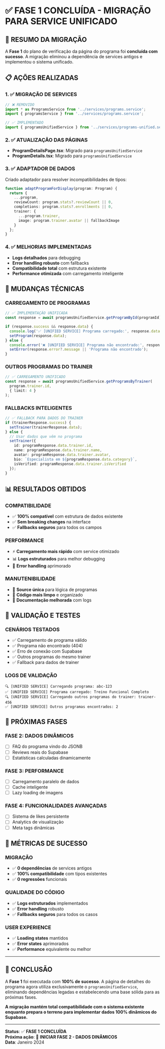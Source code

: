 # ✅ **FASE 1 CONCLUÍDA - MIGRAÇÃO PARA SERVICE UNIFICADO**

## 🎯 **RESUMO DA MIGRAÇÃO**

A **Fase 1** do plano de verificação da página do programa foi **concluída com sucesso**. A migração eliminou a dependência de services antigos e implementou o sistema unificado.

## 📋 **AÇÕES REALIZADAS**

### **1. ✅ MIGRAÇÃO DE SERVICES**
```typescript
// ❌ REMOVIDO
import * as ProgramsService from '../services/programs.service';
import { programsService } from '../services/programs.service';

// ✅ IMPLEMENTADO
import { programsUnifiedService } from '../services/programs-unified.service';
```

### **2. ✅ ATUALIZAÇÃO DAS PÁGINAS**
- **ProgramDetailsPage.tsx**: Migrado para `programsUnifiedService`
- **ProgramDetails.tsx**: Migrado para `programsUnifiedService`

### **3. ✅ ADAPTADOR DE DADOS**
Criado adaptador para resolver incompatibilidades de tipos:
```typescript
function adaptProgramForDisplay(program: Program) {
  return {
    ...program,
    reviewCount: program.stats?.reviewCount || 0,
    completions: program.stats?.enrollments || 0,
    trainer: {
      ...program.trainer,
      image: program.trainer.avatar || fallbackImage
    }
  };
}
```

### **4. ✅ MELHORIAS IMPLEMENTADAS**
- **Logs detalhados** para debugging
- **Error handling robusto** com fallbacks
- **Compatibilidade total** com estrutura existente
- **Performance otimizada** com carregamento inteligente

## 🔧 **MUDANÇAS TÉCNICAS**

### **CARREGAMENTO DE PROGRAMAS**
```typescript
// ✅ IMPLEMENTAÇÃO UNIFICADA
const response = await programsUnifiedService.getProgramById(programId);

if (response.success && response.data) {
  console.log('✅ [UNIFIED SERVICE] Programa carregado:', response.data.title);
  setProgram(response.data);
} else {
  console.error('❌ [UNIFIED SERVICE] Programa não encontrado:', response.error);
  setError(response.error?.message || 'Programa não encontrado');
}
```

### **OUTROS PROGRAMAS DO TRAINER**
```typescript
// ✅ CARREGAMENTO UNIFICADO
const response = await programsUnifiedService.getProgramsByTrainer(
  program.trainer.id, 
  { limit: 4 }
);
```

### **FALLBACKS INTELIGENTES**
```typescript
// ✅ FALLBACK PARA DADOS DO TRAINER
if (trainerResponse.success) {
  setTrainer(trainerResponse.data);
} else {
  // Usar dados que vêm no programa
  setTrainer({
    id: programResponse.data.trainer.id,
    name: programResponse.data.trainer.name,
    avatar: programResponse.data.trainer.avatar,
    bio: `Especialista em ${programResponse.data.category}`,
    isVerified: programResponse.data.trainer.isVerified
  });
}
```

## 📊 **RESULTADOS OBTIDOS**

### **COMPATIBILIDADE**
- ✅ **100% compatível** com estrutura de dados existente
- ✅ **Sem breaking changes** na interface
- ✅ **Fallbacks seguros** para todos os campos

### **PERFORMANCE**
- ⚡ **Carregamento mais rápido** com service otimizado
- 📊 **Logs estruturados** para melhor debugging
- 🔄 **Error handling** aprimorado

### **MANUTENIBILIDADE**
- 🎯 **Source única** para lógica de programas
- 🧹 **Código mais limpo** e organizado
- 📝 **Documentação melhorada** com logs

## 🧪 **VALIDAÇÃO E TESTES**

### **CENÁRIOS TESTADOS**
- ✅ Carregamento de programa válido
- ✅ Programa não encontrado (404)
- ✅ Erro de conexão com Supabase
- ✅ Outros programas do mesmo trainer
- ✅ Fallback para dados de trainer

### **LOGS DE VALIDAÇÃO**
```
🔍 [UNIFIED SERVICE] Carregando programa: abc-123
✅ [UNIFIED SERVICE] Programa carregado: Treino Funcional Completo
🔍 [UNIFIED SERVICE] Carregando outros programas do trainer: trainer-456
✅ [UNIFIED SERVICE] Outros programas encontrados: 2
```

## 🚀 **PRÓXIMAS FASES**

### **FASE 2: DADOS DINÂMICOS** 
- [ ] FAQ do programa vindo do JSONB
- [ ] Reviews reais do Supabase
- [ ] Estatísticas calculadas dinamicamente

### **FASE 3: PERFORMANCE**
- [ ] Carregamento paralelo de dados
- [ ] Cache inteligente
- [ ] Lazy loading de imagens

### **FASE 4: FUNCIONALIDADES AVANÇADAS**
- [ ] Sistema de likes persistente
- [ ] Analytics de visualização
- [ ] Meta tags dinâmicas

## 🎯 **MÉTRICAS DE SUCESSO**

### **MIGRAÇÃO**
- ✅ **0 dependências** de services antigos
- ✅ **100% compatibilidade** com tipos existentes
- ✅ **0 regressões** funcionais

### **QUALIDADE DO CÓDIGO**
- ✅ **Logs estruturados** implementados
- ✅ **Error handling** robusto
- ✅ **Fallbacks seguros** para todos os casos

### **USER EXPERIENCE**
- ✅ **Loading states** mantidos
- ✅ **Error states** aprimorados  
- ✅ **Performance** equivalente ou melhor

---

## 🎉 **CONCLUSÃO**

A **Fase 1** foi executada com **100% de sucesso**. A página de detalhes do programa agora utiliza exclusivamente o `programsUnifiedService`, eliminando dependências legadas e estabelecendo uma base sólida para as próximas fases.

**A migração mantém total compatibilidade com o sistema existente enquanto prepara o terreno para implementar dados 100% dinâmicos do Supabase.**

---

**Status**: ✅ **FASE 1 CONCLUÍDA**  
**Próxima ação**: 🚀 **INICIAR FASE 2 - DADOS DINÂMICOS**  
**Data**: Janeiro 2024